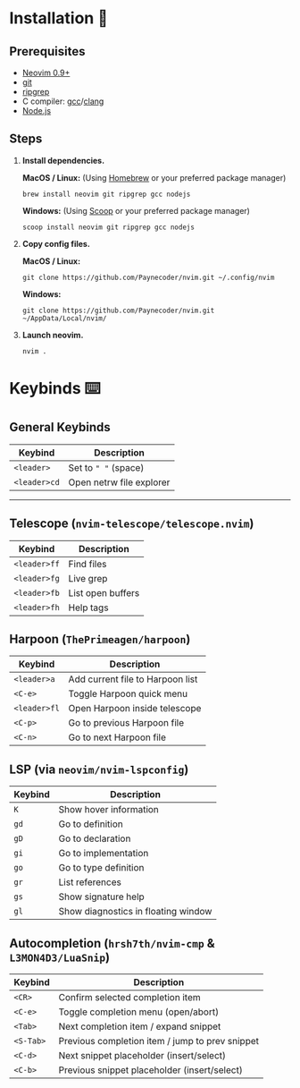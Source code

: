 # Installation 🚀
    
## Prerequisites
- [Neovim 0.9+](https://neovim.io/)
- [git](https://git-scm.com/)
- [ripgrep](https://github.com/BurntSushi/ripgrep)
- C compiler: [gcc](https://gcc.gnu.org/git.html)/[clang](https://clang.llvm.org/)
- [Node.js](https://nodejs.org/en)

## Steps

1. **Install dependencies.**
    
    **MacOS / Linux:** (Using [Homebrew](https://brew.sh/) or your preferred package manager)
    ```
    brew install neovim git ripgrep gcc nodejs
    ```

    **Windows:** (Using [Scoop](https://scoop.sh/) or your preferred package manager)
    ```
    scoop install neovim git ripgrep gcc nodejs
    ```

2. **Copy config files.**

    **MacOS / Linux:**
    ```
    git clone https://github.com/Paynecoder/nvim.git ~/.config/nvim  
    ```

    **Windows:**
    ```
    git clone https://github.com/Paynecoder/nvim.git ~/AppData/Local/nvim/  
    ```

3. **Launch neovim.**

   ```
   nvim .
   ```

# Keybinds ⌨️

## General Keybinds

| Keybind        | Description                          |
| -------------- | ------------------------------------ |
| `<leader>`     | Set to `" "` (space)                 |
| `<leader>cd`   | Open netrw file explorer             | 

---

## Telescope (`nvim-telescope/telescope.nvim`)

| Keybind        | Description                  |
| -------------- | --------------------------- |
| `<leader>ff`   | Find files                  |
| `<leader>fg`   | Live grep                   |
| `<leader>fb`   | List open buffers           |
| `<leader>fh`   | Help tags                   |

## Harpoon (`ThePrimeagen/harpoon`)

| Keybind        | Description                               |
| -------------- | ----------------------------------------- |
| `<leader>a`    | Add current file to Harpoon list          |
| `<C-e>`        | Toggle Harpoon quick menu                 |
| `<leader>fl`   | Open Harpoon inside telescope             |
| `<C-p>`        | Go to previous Harpoon file               |
| `<C-n>`        | Go to next Harpoon file                   |

## LSP (via `neovim/nvim-lspconfig`)

| Keybind        | Description                          |
| -------------- | ------------------------------------ |
| `K`            | Show hover information               |
| `gd`           | Go to definition                     |
| `gD`           | Go to declaration                    |
| `gi`           | Go to implementation                 |
| `go`           | Go to type definition                |
| `gr`           | List references                      |
| `gs`           | Show signature help                  |
| `gl`           | Show diagnostics in floating window  |

## Autocompletion (`hrsh7th/nvim-cmp` & `L3MON4D3/LuaSnip`)

| Keybind        | Description                               |
| -------------- | ----------------------------------------- |
| `<CR>`         | Confirm selected completion item          |
| `<C-e>`        | Toggle completion menu (open/abort)       |
| `<Tab>`        | Next completion item / expand snippet     |
| `<S-Tab>`      | Previous completion item / jump to prev snippet |
| `<C-d>`        | Next snippet placeholder (insert/select)  |
| `<C-b>`        | Previous snippet placeholder (insert/select) |

